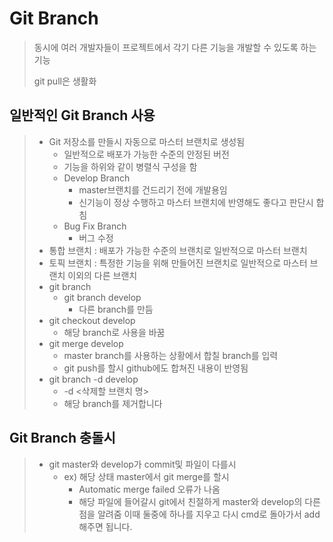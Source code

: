 # Git Branch

> 동시에 여러 개발자들이 프로젝트에서 각기 다른 기능을 개발할 수 있도록 하는 기능
>
> git pull은 생활화

## 일반적인 Git Branch 사용

> * Git 저장소를 만들시 자동으로 마스터 브랜치로 생성됨
>   * 일반적으로 배포가 가능한 수준의 안정된 버전
>   * 기능을 하위와 같이 병렬식 구성을 함
>   * Develop Branch
>     * master브랜치를 건드리기 전에 개발용임
>     * 신기능이 정상 수행하고 마스터 브랜치에 반영해도 좋다고 판단시 합침
>   * Bug Fix Branch
>     * 버그 수정
> * 통합 브랜치 : 배포가 가능한 수준의 브랜치로 일반적으로 마스터 브랜치
> * 토픽 브랜치 : 특정한 기능을 위해 만들어진 브랜치로 일반적으로 마스터 브랜치 이외의 다른 브랜치
> * git branch
>   * git branch develop
>     * 다른 branch를 만듬
> * git checkout develop
>   * 해당 branch로 사용을 바꿈
> * git merge develop
>   * master branch를 사용하는 상황에서 합칠 branch를 입력
>   * git push를 할시 github에도 합쳐진 내용이 반영됨
> * git branch -d develop
>   * -d <삭제할 브랜치 명>
>   * 해당 branch를 제거합니다

## Git Branch 충돌시

> * git master와 develop가 commit및 파일이 다를시
>   * ex) 해당 상태 master에서 git merge를 할시  
>     * Automatic merge failed 오류가 나옴
>     * 해당 파일에 들어갈시 git에서 친절하게 master와 develop의 다른점을 알려줌 이때 둘중에 하나를 지우고 다시 cmd로 돌아가서 add 해주면 됩니다.

